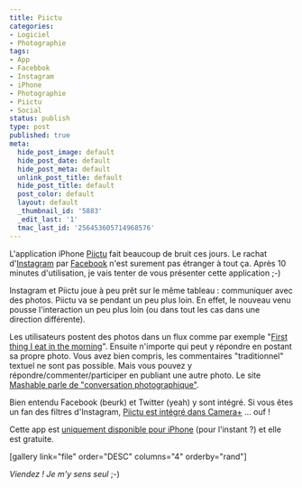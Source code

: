 ```yaml
---
title: Piictu
categories:
- Logiciel
- Photographie
tags:
- App
- Facebbok
- Instagram
- iPhone
- Photographie
- Piictu
- Social
status: publish
type: post
published: true
meta:
  hide_post_image: default
  hide_post_date: default
  hide_post_meta: default
  unlink_post_title: default
  hide_post_title: default
  post_color: default
  layout: default
  _thumbnail_id: '5883'
  _edit_last: '1'
  tmac_last_id: '256453605714968576'
---
```

L'application iPhone <a title="Site de Piictu" href="https://piictu.com/">Piictu</a> fait beaucoup de bruit ces jours. Le rachat d'<a title="Site web d'Instagram" href="https://instagr.am/">Instagram</a> par <a title="Facebook" href="https://www.facebook.com">Facebook</a> n'est surement pas étranger à tout ça. Après 10 minutes d'utilisation, je vais tenter de vous présenter cette application ;-)<!--more-->

Instagram et Piictu joue à peu prêt sur le même tableau : communiquer avec des photos. Piictu va se pendant un peu plus loin. En effet, le nouveau venu pousse l'interaction un peu plus loin (ou dans tout les cas dans une direction différente).

Les utilisateurs postent des photos dans un flux comme par exemple "<a title="Stream Piictu" href="https://piictu.com/streams/4fafe2ee292f9c0001000069">First thing I eat in the morning</a>". Ensuite n'importe qui peut y répondre en postant sa propre photo. Vous avez bien compris, les commentaires "traditionnel" textuel ne sont pas possible. Mais vous pouvez y répondre/commenter/participer en publiant une autre photo. Le site <a title="Article sur Mashable.com" href="https://mashable.com/2011/09/28/piictu/">Mashable parle de "conversation photographique"</a>.

Bien entendu Facebook (beurk) et Twitter (yeah) y sont intégré. Si vous êtes un fan des filtres d'Instagram, <a title="Article sur les filtres dans Piictu" href="https://blog.piictu.com/post/22676743548/filters-have-come-to-piictu#notes">Piictu est intégré dans Camera+</a> ... ouf !

Cette app est <a title="App Store Apple" href="https://itunes.apple.com/app/piictu/id439888569">uniquement disponible pour iPhone</a> (pour l'instant ?) et elle est gratuite.

[gallery link="file" order="DESC" columns="4" orderby="rand"]

<em>Viendez ! Je m'y sens seul</em> ;-)
